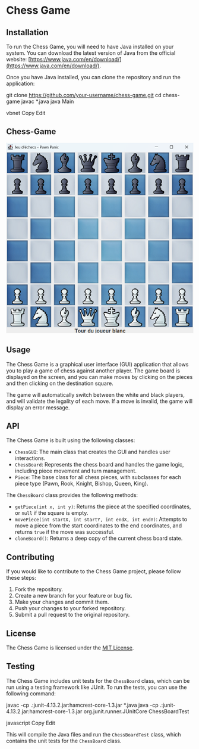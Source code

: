 # Chess Game

## Installation

To run the Chess Game, you will need to have Java installed on your system. You can download the latest version of Java from the official website: [https://www.java.com/en/download/](https://www.java.com/en/download/).

Once you have Java installed, you can clone the repository and run the application:

git clone https://github.com/your-username/chess-game.git
cd chess-game
javac *.java
java Main

vbnet
Copy
Edit

## Chess-Game

![Chess Board](Chesss.png)

## Usage

The Chess Game is a graphical user interface (GUI) application that allows you to play a game of chess against another player. The game board is displayed on the screen, and you can make moves by clicking on the pieces and then clicking on the destination square.

The game will automatically switch between the white and black players, and will validate the legality of each move. If a move is invalid, the game will display an error message.

## API

The Chess Game is built using the following classes:

- `ChessGUI`: The main class that creates the GUI and handles user interactions.
- `ChessBoard`: Represents the chess board and handles the game logic, including piece movement and turn management.
- `Piece`: The base class for all chess pieces, with subclasses for each piece type (Pawn, Rook, Knight, Bishop, Queen, King).

The `ChessBoard` class provides the following methods:

- `getPiece(int x, int y)`: Returns the piece at the specified coordinates, or `null` if the square is empty.
- `movePiece(int startX, int startY, int endX, int endY)`: Attempts to move a piece from the start coordinates to the end coordinates, and returns `true` if the move was successful.
- `cloneBoard()`: Returns a deep copy of the current chess board state.

## Contributing

If you would like to contribute to the Chess Game project, please follow these steps:

1. Fork the repository.
2. Create a new branch for your feature or bug fix.
3. Make your changes and commit them.
4. Push your changes to your forked repository.
5. Submit a pull request to the original repository.

## License

The Chess Game is licensed under the [MIT License](LICENSE).

## Testing

The Chess Game includes unit tests for the `ChessBoard` class, which can be run using a testing framework like JUnit. To run the tests, you can use the following command:

javac -cp .:junit-4.13.2.jar:hamcrest-core-1.3.jar *.java
java -cp .:junit-4.13.2.jar:hamcrest-core-1.3.jar org.junit.runner.JUnitCore ChessBoardTest

javascript
Copy
Edit

This will compile the Java files and run the `ChessBoardTest` class, which contains the unit tests for the `ChessBoard` class.